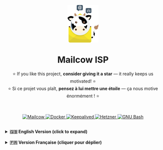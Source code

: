 <div align="center">
    <img src="logo.png" alt="Mailcow ISP" height="20%" width="20%" style="vertical-align: middle;">
</div>

<h1 align="center">Mailcow ISP</h1>

<p align="center">
    ⭐ If you like this project, <strong>consider giving it a star</strong> — it really keeps us motivated! ⭐<br>
    ⭐ Si ce projet vous plaît, <strong>pensez à lui mettre une étoile</strong> — ça nous motive énormément ! ⭐

<p>&nbsp;</p>

<p align="center">
  <a href="https://github.com/mailcow/mailcow-dockerized" target="_blank">
    <img src="https://img.shields.io/badge/MAILCOW-FFC107?style=for-the-badge&logoColor=white" alt="Mailcow"/>
  </a>
  <a href="https://www.docker.com/" target="_blank">
    <img src="https://img.shields.io/badge/Docker-2496ED?style=for-the-badge&logo=docker&logoColor=white" alt="Docker"/>
  </a>
  <a href="https://www.keepalived.org/" target="_blank">
    <img src="https://img.shields.io/badge/Keepalived-009688?style=for-the-badge" alt="Keepalived"/>
  </a>
  <a href="https://www.hetzner.com/cloud" target="_blank">
    <img src="https://img.shields.io/badge/Hetzner%20Cloud-D50C2D?style=for-the-badge&logo=hetzner&logoColor=white" alt="Hetzner"/>
  </a>
  <a href="https://www.gnu.org/software/bash/" target="_blank">
    <img src="https://img.shields.io/badge/GNU%20Bash-4EAA25?style=for-the-badge&logo=gnubash&logoColor=white" alt="GNU Bash"/>
  </a>
<br><br>
</p>

<details>
<summary><strong>🇬🇧 English Version (click to expand)</strong></summary>

### ✨ Turnkey Professional Deployment

Interested by this high-availability architecture, but the implementation seems complex and time-consuming? **You're right.**

A successful deployment requires careful planning and expertise to ensure optimal performance, security, and reliability. To save you time and guarantee a flawless setup, I offer a **comprehensive, turnkey deployment service**.

---

### 🚀 What You Get

| Service | Description |
| :--- | :--- |
| **📦 Full Mailcow Installation & Configuration** | Deployment of the Mailcow stack according to best practices. |
| **🌐 Cluster Setup (Mailcow HA)** | Implementation of the 3-node application clusters, including all orchestration scripts. |
| **🛡️ Server Provisioning & Hardening** | Setup and security hardening of your servers on the Hetzner Cloud platform. |
| **📝 Custom Sign-up Portal Deployment** | Integration of the user-friendly, self-service sign-up page (if needed). |
| **📊 Monitoring & Alerting Setup** | Configuration of internal and external monitoring to ensure you are notified of any issues. |
| **🧪 Testing & Go-Live Support** | Full testing of the infrastructure, failover mechanisms, and support during the final production launch. |

---

### Our Philosophy

Your contribution rewards hundreds of hours of research, development, and testing that went into creating this robust solution.

To be fair to the amazing open-source community, a portion of this contribution will be **donated to the Mailcow team**. Their exceptional work is the foundation upon which this project is built.
*   **Mailcow Official Website:** [mailcow.email](https://mailcow.email)
*   **Mailcow GitHub Repository:** [github.com/mailcow/mailcow-dockerized](https://github.com/mailcow/mailcow-dockerized)

---

### Interested in a robust solution, without the headaches?

Let me know for a demo or if you have a project...

<!-- <header> -->
<span style="font-weight: bold; font-size: 18px;">
&#109;&#97;&#105;<!-- &#1 -->&#108;&#99;<!-- <br> && \n ok -->&#111;&#119;&#105;</span><!-- </header> --><!-- <footer> --><span style="font-weight: bold; font-size: 16px;"><!-- &#{0-9}; -->&#115;&#112;<!-- Github profil start  with -->&#64;<!-- domaine -->&#103;&#109;&#97;<!-- domain.tld -->&#105;&#108;<!-- point -->&#46;<!-- &#{0-9}; -->&#99;<!-- ext: .com, .org -->&#111;&#109;
</span>
<!-- </footer> -->

</details>

<br>

<details>
<summary><strong>🇫🇷 Version Française (cliquer pour déplier)</strong></summary>

### ✨ Déploiement Professionnel Clé en Main

Intéressé par la puissance de cette architecture, mais sa mise en place vous semble complexe et chronophage ? **Vous avez raison.**

Un déploiement réussi nécessite une expertise humaine pour garantir une performance, une sécurité et une fiabilité optimales. Pour vous faire gagner du temps et vous garantir une installation parfaite, je propose un **service de déploiement complet, clé en main**.

---

### 🚀 Ce Que Vous Obtenez

| Service | Description |
| :--- | :--- |
| **📦 Installation & Configuration Complète de Mailcow** | Déploiement de la pile Mailcow selon les meilleures pratiques. |
| **🌐 Mise en Place du Clusters (Mailcow HA)** | Implémentation du cluster applicatif, incluant tous les scripts d'orchestration. |
| **🛡️ Provisionnement & Sécurisation des Serveurs** | Installation et sécurisation de vos serveurs sur la plateforme Hetzner Cloud. |
| **📝 Déploiement du Portail d'Inscription** | Intégration de la page d'inscription personnalisée pour vos utilisateurs (le cas échéant). |
| **📊 Configuration du Monitoring & des Alertes** | Mise en place de la surveillance interne et externe pour vous notifier de tout incident. |
| **🧪 Tests & Accompagnement à la Production** | Tests complets de l'infrastructure, de la bascule, et accompagnement lors de la mise en production. |

---

### Notre Philosophie

Votre contribution permet de récompenser des centaines d'heures de travail, de recherche et de développement.

Pour être juste envers la communauté open-source, une partie de cette contribution sera **reversée à l'équipe de Mailcow**. C'est grâce à leur travail exceptionnel que ce projet existe.
*   **Site Officiel de Mailcow :** [mailcow.email](https://mailcow.email)
*   **Dépôt GitHub de Mailcow :** [github.com/mailcow/mailcow-dockerized](https://github.com/mailcow/mailcow-dockerized)

---

### Intéressé par une solution robuste, sans les maux de tête ?

Faites-moi signe directement pour une démo ou si vous avez un projet...

<!-- <header> -->
<span style="font-weight: bold; font-size: 18px;">
&#109;&#97;&#105;<!-- &#1 -->&#108;&#99;<!-- <br> && \n ok -->&#111;&#119;&#105;</span><!-- </header> --><!-- <footer> --><span style="font-weight: bold; font-size: 16px;"><!-- &#{0-9}; -->&#115;&#112;<!-- Github profil start  with -->&#64;<!-- domaine -->&#103;&#109;&#97;<!-- domain.tld -->&#105;&#108;<!-- point -->&#46;<!-- &#{0-9}; -->&#99;<!-- ext: .com, .org -->&#111;&#109;
</span>
<!-- </footer> -->

</details>
